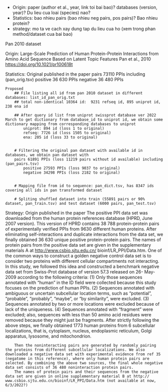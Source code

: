 - Origin: paper (author et al., year, link toi bai bao)? databases (version, year)? Du lieu cua loai (species) nao?
- Statistics: bao nhieu pairs (bao nhieu neg pairs, pos pairs)? Bao nhieu protein?
- strategy: mo ta ve cach xay dung tap du lieu cua ho (xem trong phan method/dataset cua bai bao)


Pan 2010 dataset

Origin: 
    Large-Scale Prediction of Human Protein-Protein Interactions from Amino Acid Sequence Based on Latent Topic Features
    Pan et al., 2010
    https://doi.org/10.1021/pr100618t

Statistics:
    Original published in the paper
        pairs 73110 PPIs including (pan_orig.tsv)
            positive 36 630 PPIs
            negative 36 480 PPIs
    
    Proposed
        ## File listing all id from pan 2010 dataset in different databases: list_id_pan_orig.txt
        ## total non-identical 10364 id:  9231 refseq id, 895 uniprot id, 238 ena id
        
        ## After query id list from uniprot swissprot database ver 2022 March to get dictionary from database_id to uniprot id, we obtain some dictionary mapping from corresponding databases to uniprot
            uniprot: 894 id (loss 1 to original)
            refseq: 7726 id (loss 1505 to original)
            ena: 205 id (loss 33 to original)
        

        # Filtering the original pan dataset with available id in databases, we obtain pan dataset with
        pairs 61891 PPIs (loss 11219 pairs without id available) including (pan_pairs.tsv)
            positive 27593 PPIs (loss 9037 to original)
            negative 34298 PPIs (loss 2182 to original)
        

        # Mapping file from id to sequence: pan_dict.tsv, has 8347 ids covering all ids in pan transformed dataset

        # Spliting shuffled dataset into train (55891 pairs or 90% dataset, pan_train.tsv) and test dataset (6000 pairs, pan_test.tsv)

    



            

        

        

        






Strategy: 
    Origin published in the paper
        The positive PPI data set was downloaded from the human protein references database (HPRD, June 2007 version). This version of HPRD contains 38 788 protein-protein pairs of experimentally verified PPIs from 9630 different human proteins. After eliminating self-interactions and duplicate interactions from the data set, we finally obtained 36 630 unique positive protein-protein pairs. The names of protein pairs from the positive data set are given in the supplementary materials A at http://www.csbio.sjtu.edu.cn/ bioinf/LR_PPI/Data.htm. One of the common ways to construct a golden negative control data set is to consider two proteins with different cellular compartments not interacting. In this study, we followed this idea and constructed a benchmark negative data set from Swiss-Prot database of version 57.3 released on 26- May-2009 according to the following criteria: 
            (1) Only those sequences annotated with “human” in the ID field were collected because this study focuses on the prediction of human PPIs. 
            (2) Sequences annotated with ambiguous or uncertain subcellular location terms, such as “potential”, “probable”, “probably”, “maybe”, or “by similarity”, were excluded. 
            (3) Sequences annotated by two or more locations were excluded because of lack of the uniqueness. 
            (4) Sequences annotated with “fragment” were excluded; also, sequences with less than 50 amino acid residues were removed because they might just be fragments. After strictly following the above steps, we finally obtained 1773 human proteins from 6 subcellular localizations, that is, cytoplasm, nucleus, endoplasmic reticulum, Golgi apparatus, lysosome, and mitochondrion. 
            
        Then the noninteracting pairs are generated by randomly pairing the proteins from different subcellular localizations. We also downloaded a negative data set with experimental evidence from ref 35 (negatome in this reference), where only human protein pairs are selected. By combining the above two sources, the final whole negative data set consists of 36 480 noninteraction protein pairs. 
        The names of protein pairs and their sequences from the negative data set are given in online supplementary material B at http:// www.csbio.sjtu.edu.cn/bioinf/LR_PPI/Data.htm (not available at now, 6/3/2022?)
    